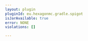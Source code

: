 ```yaml
---
layout: plugin
pluginId: eu.hexagonmc.gradle.spigot
isJarAvailable: true
error: NONE
violations: []

---
```

